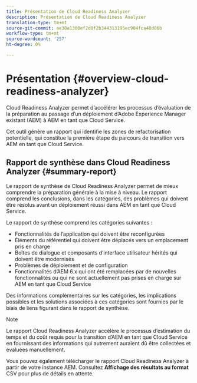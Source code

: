 ```yaml
---
title: Présentation de Cloud Readiness Analyzer
description: Présentation de Cloud Readiness Analyzer
translation-type: tm+mt
source-git-commit: ae38a1300ef2d8f2b344313195ec904fca48d86b
workflow-type: tm+mt
source-wordcount: '257'
ht-degree: 0%

---
```



# Présentation {#overview-cloud-readiness-analyzer}

Cloud Readiness Analyzer permet d’accélérer les processus d’évaluation de la préparation au passage d’un déploiement d’Adobe Experience Manager existant (AEM) à AEM en tant que Cloud Service.

Cet outil génère un rapport qui identifie les zones de refactorisation potentielle, qui constitue la première étape du parcours de transition vers AEM en tant que Cloud Service.

## Rapport de synthèse dans Cloud Readiness Analyzer {#summary-report}

Le rapport de synthèse de Cloud Readiness Analyzer permet de mieux comprendre la préparation générale à la mise à niveau. Le rapport comprend les conclusions, dans les catégories, des problèmes qui doivent être résolus avant un déploiement réussi dans AEM en tant que Cloud Service.

Le rapport de synthèse comprend les catégories suivantes :

* Fonctionnalités de l’application qui doivent être reconfigurées
* Éléments du référentiel qui doivent être déplacés vers un emplacement pris en charge
* Boîtes de dialogue et composants d’interface utilisateur hérités qui doivent être modernisés
* Problèmes de déploiement et de configuration
* Fonctionnalités d’AEM 6.x qui ont été remplacées par de nouvelles fonctionnalités ou qui ne sont actuellement pas prises en charge sur AEM en tant que Cloud Service

Des informations complémentaires sur les catégories, les implications possibles et les solutions associées à ces catégories sont fournies par le biais de liens figurant dans le rapport de synthèse.

>[!NOTE]
>Le rapport Cloud Readiness Analyzer accélère le processus d’estimation du temps et du coût requis pour la transition d’AEM en tant que Cloud Service en fournissant des informations qui autrement auraient dû être collectées et évaluées manuellement.

Vous pouvez également télécharger le rapport Cloud Readiness Analyzer à partir de votre instance AEM. Consultez **Affichage des résultats au format** CSV pour plus de détails en attente.